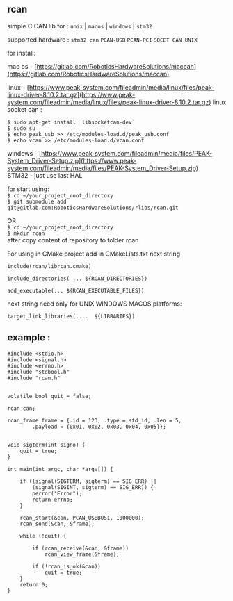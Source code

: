 ## rcan

simple C CAN lib for : `unix` | `macos` | `windows` | `stm32`

supported hardware : `stm32 can`  `PCAN-USB` `PCAN-PCI` `SOCET CAN UNIX`

for install:

mac os - [https://gitlab.com/RoboticsHardwareSolutions/maccan](https://gitlab.com/RoboticsHardwareSolutions/maccan)
  
linux - [https://www.peak-system.com/fileadmin/media/linux/files/peak-linux-driver-8.10.2.tar.gz](https://www.peak-system.com/fileadmin/media/linux/files/peak-linux-driver-8.10.2.tar.gz)
linux socket can :
```
$ sudo apt-get install  libsocketcan-dev`
$ sudo su 
$ echo peak_usb >> /etc/modules-load.d/peak_usb.conf
$ echo vcan >> /etc/modules-load.d/vcan.conf
```
windows - [https://www.peak-system.com/fileadmin/media/files/PEAK-System_Driver-Setup.zip](https://www.peak-system.com/fileadmin/media/files/PEAK-System_Driver-Setup.zip)   
STM32 - just use last HAL   
 
for start using:  
`$ cd ~/your_project_root_directory`    
`$ git submodule add git@gitlab.com:RoboticsHardwareSolutions/rlibs/rcan.git`   
 
OR   
`$ cd ~/your_project_root_directory`  
`$ mkdir rcan`  
after copy content of repository to folder rcan   


For using in CMake project add in CMakeLists.txt next string 
```
include(rcan/librcan.cmake)

include_directories( ... ${RCAN_DIRECTORIES})

add_executable(... ${RCAN_EXECUTABLE_FILES})
```
next string need only for UNIX WINDOWS MACOS platforms:
```
target_link_libraries(....  ${LIBRARIES}) 
```


## example :
 
```
#include <stdio.h>
#include <signal.h>
#include <errno.h>
#include "stdbool.h"
#include "rcan.h"


volatile bool quit = false;

rcan can;

rcan_frame frame = {.id = 123, .type = std_id, .len = 5,
        .payload = {0x01, 0x02, 0x03, 0x04, 0x05}};


void sigterm(int signo) {
    quit = true;
}

int main(int argc, char *argv[]) {

    if ((signal(SIGTERM, sigterm) == SIG_ERR) ||
        (signal(SIGINT, sigterm) == SIG_ERR)) {
        perror("Error");
        return errno;
    }

    rcan_start(&can, PCAN_USBBUS1, 1000000);
    rcan_send(&can, &frame);

    while (!quit) {

        if (rcan_receive(&can, &frame))
            rcan_view_frame(&frame);

        if (!rcan_is_ok(&can))
            quit = true;
    }
    return 0;
}
```

